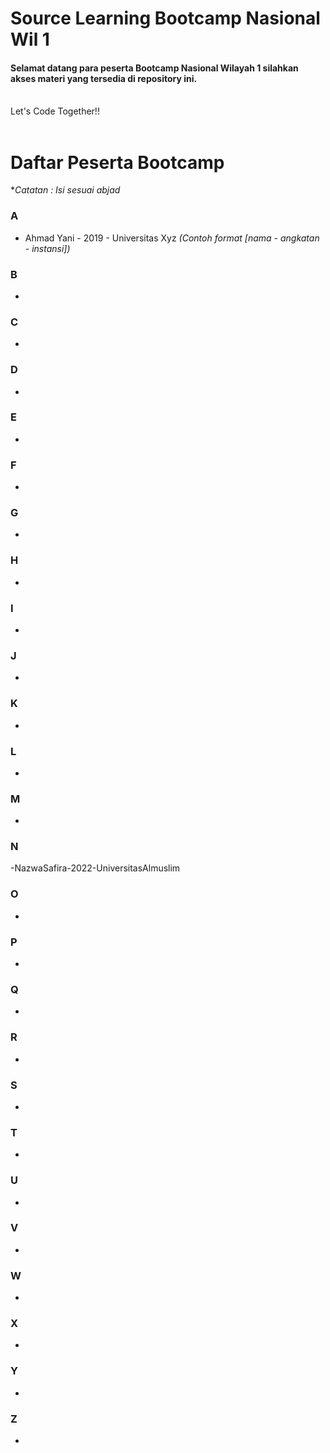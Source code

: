 # Source Learning Bootcamp Nasional Wil 1

#### Selamat datang para peserta Bootcamp Nasional Wilayah 1 silahkan akses materi yang tersedia di repository ini.

<br>
Let's Code Together!!
<br>
<br>

# Daftar Peserta Bootcamp

\*_Catatan : Isi sesuai abjad_

### A

- Ahmad Yani - 2019 - Universitas Xyz _(Contoh format [nama - angkatan - instansi])_

### B

-

### C

-

### D

-

### E

-

### F

-

### G

-

### H

-

### I

-

### J

-

### K

-

### L

-

### M

-

### N

-NazwaSafira-2022-UniversitasAlmuslim
### O

-

### P

-

### Q

-

### R

-

### S

-

### T

-

### U

-

### V

-

### W

-

### X

-

### Y

-

### Z

-
